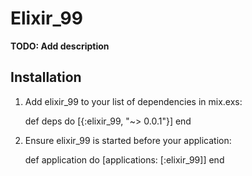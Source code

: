 # Elixir_99

**TODO: Add description**

## Installation

  1. Add elixir_99 to your list of dependencies in mix.exs:

        def deps do
          [{:elixir_99, "~> 0.0.1"}]
        end

  2. Ensure elixir_99 is started before your application:

        def application do
          [applications: [:elixir_99]]
        end
